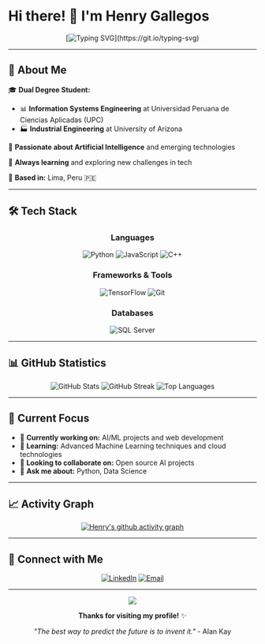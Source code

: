 # Hi there! 👋 I'm Henry Gallegos

<div align="center">
  
  [![Typing SVG](https://readme-typing-svg.herokuapp.com?font=Fira+Code&size=22&pause=1000&color=58A6FF&center=true&vCenter=true&width=600&lines=Information+Systems+Engineering+Student;Industrial+Engineering+Student;AI+%26+Technology+Enthusiast;Always+Learning+Something+New!)](https://git.io/typing-svg)
  
</div>

---

## 🚀 About Me

🎓 **Dual Degree Student:**
- 📊 **Information Systems Engineering** at Universidad Peruana de Ciencias Aplicadas (UPC)
- 🏭 **Industrial Engineering** at University of Arizona

🤖 **Passionate about Artificial Intelligence** and emerging technologies

🌱 **Always learning** and exploring new challenges in tech

📍 **Based in:** Lima, Peru 🇵🇪

---

## 🛠️ Tech Stack

<div align="center">

### Languages
![Python](https://img.shields.io/badge/Python-3776AB?style=for-the-badge&logo=python&logoColor=white)
![JavaScript](https://img.shields.io/badge/JavaScript-F7DF1E?style=for-the-badge&logo=javascript&logoColor=black)
![C++](https://img.shields.io/badge/C++-00599C?style=for-the-badge&logo=c%2B%2B&logoColor=white)

### Frameworks & Tools
![TensorFlow](https://img.shields.io/badge/TensorFlow-FF6F00?style=for-the-badge&logo=tensorflow&logoColor=white)
![Git](https://img.shields.io/badge/Git-F05032?style=for-the-badge&logo=git&logoColor=white)

### Databases
![SQL Server](https://img.shields.io/badge/SQL%20Server-CC2927?style=for-the-badge&logo=microsoft%20sql%20server&logoColor=white)

</div>

---

## 📊 GitHub Statistics

<div align="center">
  
  <img src="https://github-readme-stats.vercel.app/api?username=henrychh06&theme=tokyonight&hide_border=true&include_all_commits=false&count_private=false" alt="GitHub Stats" />
  
  <img src="https://github-readme-streak-stats.herokuapp.com?user=henrychh06&theme=tokyonight&hide_border=true" alt="GitHub Streak" />
  
  <img src="https://github-readme-stats.vercel.app/api/top-langs/?username=henrychh06&theme=tokyonight&hide_border=true&include_all_commits=false&count_private=false&layout=compact" alt="Top Languages" />
  
</div>


---

## 🎯 Current Focus

- 🔭 **Currently working on:** AI/ML projects and web development
- 🌱 **Learning:** Advanced Machine Learning techniques and cloud technologies
- 👯 **Looking to collaborate on:** Open source AI projects
- 💬 **Ask me about:** Python, Data Science

---

## 📈 Activity Graph

<div align="center">
  
  [![Henry's github activity graph](https://github-readme-activity-graph.vercel.app/graph?username=henrychh06&theme=tokyo-night)](https://github.com/ashutosh00710/github-readme-activity-graph)
  
</div>

---

## 🤝 Connect with Me

<div align="center">
  
  [![LinkedIn](https://img.shields.io/badge/LinkedIn-0077B5?style=for-the-badge&logo=linkedin&logoColor=white)](www.linkedin.com/in/henry-gonzalo-gallegos-huillca-6b47b4257)
  [![Email](https://img.shields.io/badge/Email-EA4335?style=for-the-badge&logo=gmail&logoColor=white)](mailto:hgallegosh6@gmail.com)
  
</div>

---

<div align="center">
  
  [![](https://visitcount.itsvg.in/api?id=henrychh06&icon=0&color=0)](https://visitcount.itsvg.in)
  
  **Thanks for visiting my profile!** ✨
  
  *"The best way to predict the future is to invent it."* - Alan Kay
  
</div>

